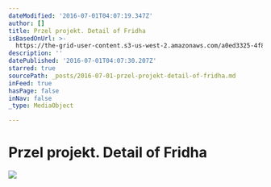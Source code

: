 ```yaml
---
dateModified: '2016-07-01T04:07:19.347Z'
author: []
title: Przel projekt. Detail of Fridha
isBasedOnUrl: >-
  https://the-grid-user-content.s3-us-west-2.amazonaws.com/a0ed3325-4f8f-4c36-aac6-566d5843cdba.jpg
description: ''
datePublished: '2016-07-01T04:07:30.207Z'
starred: true
sourcePath: _posts/2016-07-01-przel-projekt-detail-of-fridha.md
inFeed: true
hasPage: false
inNav: false
_type: MediaObject

---
```

# Przel projekt. Detail of Fridha
![](https://the-grid-user-content.s3-us-west-2.amazonaws.com/a0ed3325-4f8f-4c36-aac6-566d5843cdba.jpg)
